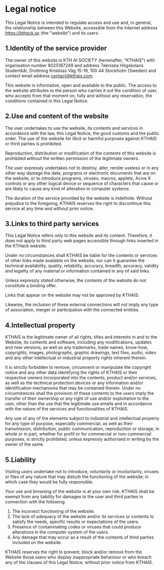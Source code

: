 # Legal notice

This Legal Notice is intended to regulate access and use and, in general, the relationship between this Website, accessible from the Internet address *https://kthack.se* (the "website") and its users.

## 1.Identity of the service provider

The owner of this website is KTH AI SOCIETY (hereinafter, "KTHAIS") with organisation number 8025187249 and address Tekniska Högskolans Studentkår, Drottning Kristinas Väg 15-19, 100 44 Stockholm (Sweden) and contact email address contact@kthais.com.

This website is informative, open and available to the public. The access to the website attributes to the person who carries it out the condition of user, who accepts from that moment on, fully and without any reservation, the conditions contained in this Legal Notice.

## 2.Use and content of the website

The user undertakes to use the website, its contents and services in accordance with the law, this Legal Notice, the good customs and the public order. The use of the website for illicit or harmful purposes against KTHAIS or third parties is prohibited.

Reproduction, distribution or modification of the contents of this website is prohibited without the written permission of the legitimate owners.

The user expressly undertakes not to destroy, alter, render useless or in any other way damage the data, programs or electronic documents that are on the website, or to introduce programs, viruses, macros, applets, Acive X controls or any other logical device or sequence of characters that cause or are likely to cause any kind of alteration in computer systems.

The duration of the service provided by the website is indefinite. Without prejudice to the foregoing, KTHAIS reserves the right to discontinue this service at any time and without prior notice.

## 3.Links to third party services

This Legal Notice refers only to this website and its content. Therefore, it does not apply to third party web pages accessible through links inserted in the KTHack website.

Under no circumstances shall KTHAIS be liable for the contents or services of other links made available on the website, nor can it guarantee the technical availability, quality, reliability, accuracy, breadth, accuracy, validity and legality of any material or information contained in any of said links.

Unless expressly stated otherwise, the contents of the website do not constitute a binding offer.

Links that appear on the website may not be approved by KTHAIS.

Likewise, the inclusion of these external connections will not imply any type of association, merger or participation with the connected entities.

## 4.Intellectual property

KTHAIS is the legitimate owner of all rights, titles and interests in and to the Website, its contents and software, including any modifications, updates and new versions, as well as any trademarks, trade names, know-how, copyrights, images, photographs, graphic drawings, text files, audio, video and any other intellectual or industrial property rights inherent therein.

It is strictly forbidden to remove, circumvent or manipulate the copyright notice and any other data identifying the rights of KTHAIS or their respective owners incorporated into the contents, product and/or services, as well as the technical protection devices or any information and/or identification mechanisms that may be contained therein. Under no circumstances shall the provision of these contents to the users imply the transfer of their ownership or any right of use and/or exploitation to the user, other than the use that the legitimate use entails and in accordance with the nature of the services and functionalities of KTHAIS.

Any use of any of the elements subject to industrial and intellectual property for any type of purpose, especially commercial, as well as their transmission, distribution, public communication, reproduction or storage, in whole or in part, whether for profit or for commercial or non-commercial purposes, is strictly prohibited, unless expressly authorised in writing by the owner of the same.

## 5.Liability

Visiting users undertake not to introduce, voluntarily or involuntarily, viruses or files of any nature that may disturb the functioning of the website; in which case they would be fully responsible.

Your use and browsing of the website is at your own risk. KTHAIS shall be exempt from any liability for damages to the user and third parties in connection with the following.

1. The incorrect functioning of the website.
2. The lack of adequacy of the website and/or its services or contents to satisfy the needs, specific results or expectations of the users.
3. Presence of contaminating codes or viruses that could produce alterations in the computer system of the users.
4. Any damage that may occur as a result of the contents of third parties included on the website.

KTHAIS reserves the right to prevent, block and/or remove from the Website those users who display inappropriate behaviour or who breach any of the clauses of this Legal Notice, without prior notice from KTHAIS.